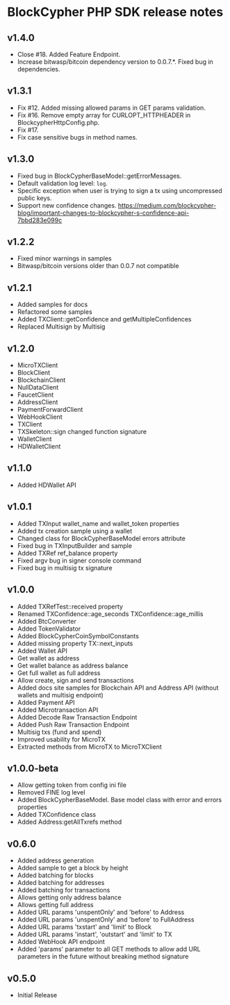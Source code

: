 BlockCypher PHP SDK release notes
=================================

v1.4.0
------
* Close #18. Added Feature Endpoint.
* Increase bitwasp/bitcoin dependency version to 0.0.7.*. Fixed bug in dependencies.

v1.3.1
------
* Fix #12. Added missing allowed params in GET params validation.
* Fix #16. Remove empty array for CURLOPT_HTTPHEADER in BlockcypherHttpConfig.php.
* Fix #17.
* Fix case sensitive bugs in method names.

v1.3.0
------
* Fixed bug in BlockCypherBaseModel::getErrorMessages.
* Default validation log level: `log`.
* Specific exception when user is trying to sign a tx using uncompressed public keys.
* Support new confidence changes. https://medium.com/blockcypher-blog/important-changes-to-blockcypher-s-confidence-api-7bbd283e099c

v1.2.2
------
* Fixed minor warnings in samples
* Bitwasp/bitcoin versions older than 0.0.7 not compatible

v1.2.1
------
* Added samples for docs
* Refactored some samples
* Added TXClient::getConfidence and getMultipleConfidences
* Replaced Multisign by Multisig

v1.2.0
------
* MicroTXClient
* BlockClient
* BlockchainClient
* NullDataClient
* FaucetClient
* AddressClient
* PaymentForwardClient
* WebHookClient
* TXClient
* TXSkeleton::sign changed function signature
* WalletClient
* HDWalletClient

v1.1.0
------
* Added HDWallet API

v1.0.1
------

* Added TXInput wallet_name and wallet_token properties
* Added tx creation sample using a wallet
* Changed class for BlockCypherBaseModel errors attribute
* Fixed bug in TXInputBuilder and sample
* Added TXRef ref_balance property
* Fixed argv bug in signer console command
* Fixed bug in multisig tx signature

v1.0.0
------

* Added TXRefTest::received property
* Renamed TXConfidence::age_seconds TXConfidence::age_millis
* Added BtcConverter
* Added TokenValidator
* Added BlockCypherCoinSymbolConstants
* Added missing property TX::next_inputs
* Added Wallet API
* Get wallet as address
* Get wallet balance as address balance
* Get full wallet as full address
* Allow create, sign and send transactions
* Added docs site samples for Blockchain API and Address API (without wallets and multisig endpoint)
* Added Payment API
* Added Microtransaction API
* Added Decode Raw Transaction Endpoint
* Added Push Raw Transaction Endpoint
* Multisig txs (fund and spend)
* Improved usability for MicroTX
* Extracted methods from MicroTX to MicroTXClient

v1.0.0-beta
-----------

* Allow getting token from config ini file
* Removed FINE log level
* Added BlockCypherBaseModel. Base model class with error and errors properties
* Added TXConfidence class
* Added Address:getAllTxrefs method

v0.6.0
------
* Added address generation
* Added sample to get a block by height
* Added batching for blocks
* Added batching for addresses
* Added batching for transactions
* Allows getting only address balance
* Allows getting full address
* Added URL params 'unspentOnly' and 'before' to Address
* Added URL params 'unspentOnly' and 'before' to FullAddress
* Added URL params 'txstart' and 'limit' to Block
* Added URL params 'instart', 'outstart' and 'limit' to TX
* Added WebHook API endpoint
* Added 'params' parameter to all GET methods to allow add URL parameters in the future without breaking method signature

v0.5.0
------
* Initial Release